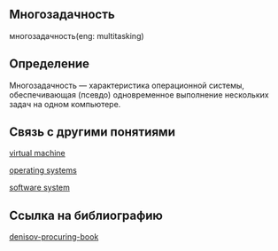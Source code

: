 ## Многозадачность
многозадачность(eng: multitasking) 

## Определение
Многозадачность — характеристика операционной системы, обеспечивающая (псевдо) одновременное выполнение нескольких задач на одном компьютере.
## Связь с другими понятиями

[virtual machine](https://github.com/vernikkkkkkkkkkkkkkkkkkk/concept/blob/main/virtual%20machines/virtual%20machines/virtual%20machines.md)

[operating systems](https://github.com/vernikkkkkkkkkkkkkkkkkkk/concept/blob/main/virtual%20machines/virtual%20machines/operating%20systems.md)

[software system](https://github.com/vernikkkkkkkkkkkkkkkkkkk/concept/blob/main/virtual%20machines/virtual%20machines/software%20system.md)

## Cсылка на библиографию
[denisov-procuring-book](https://github.com/vernikkkkkkkkkkkkkkkkkkk/concept/blob/main/bibliography/virtual%20machines/denisov-procuring-book.md)

